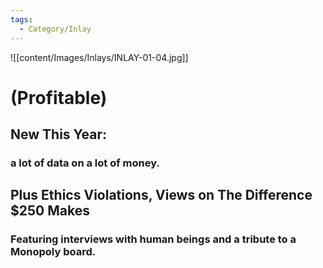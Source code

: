 ```yaml
---
tags:
  - Category/Inlay
---
```

![[content/Images/Inlays/INLAY-01-04.jpg]]
# (Profitable)
## New This Year:
### a lot of data on a lot of money.
## Plus Ethics Violations, Views on The Difference $250 Makes
### Featuring interviews with human beings and a tribute to a Monopoly board.